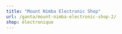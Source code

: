 ```yaml
---
title: "Mount Nimba Electronic Shop"
url: /ganta/mount-nimba-electronic-shop-2/
shop: électronique
---
```

